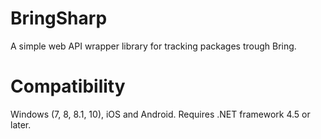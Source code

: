 # BringSharp
A simple web API wrapper library for tracking packages trough Bring.

# Compatibility
Windows (7, 8, 8.1, 10), iOS and Android. Requires .NET framework 4.5 or later.
